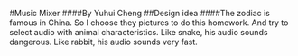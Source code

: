#Music Mixer
####By Yuhui Cheng
##Design idea
####The zodiac is  famous in China. So I choose they pictures to do this homework. And try to select audio with animal characteristics. Like snake, his audio sounds dangerous. Like rabbit, his audio sounds very fast.
